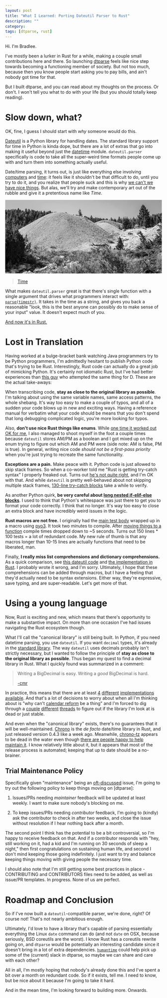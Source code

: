 ```yaml
---
layout: post
title: "What I Learned: Porting Dateutil Parser to Rust"
description: ""
category: 
tags: [dtparse, rust]
---
```


Hi. I'm Bradlee.

I've mostly been a lurker in Rust for a while, making a couple small contributions here and there.
So launching [dtparse](https://github.com/bspeice/dtparse) feels like nice step towards becoming a
functioning member of society. But not too much, because then you know people start asking you to
pay bills, and ain't nobody got time for that.

But I built dtparse, and you can read about my thoughts on the process. Or don't. I won't tell you
what to do with your life (but you should totally keep reading).

# Slow down, what?

OK, fine, I guess I should start with *why* someone would do this.

[Dateutil](https://github.com/dateutil/dateutil) is a Python library for handling dates.
The standard library support for time in Python is kinda dope, but there are a lot of extras
that go into making it useful beyond just the [datetime](https://docs.python.org/3.6/library/datetime.html)
module. `dateutil.parser` specifically is code to take all the super-weird time formats people
come up with and turn them into something actually useful.

Date/time parsing, it turns out, is just like everything else involving
[computers](https://infiniteundo.com/post/25326999628/falsehoods-programmers-believe-about-time)
and [time](https://infiniteundo.com/post/25509354022/more-falsehoods-programmers-believe-about-time):
it feels like it shouldn't be that difficult to do, until you try to do it,
and you realize that people suck and this is why [we can't we have nice things](https://zachholman.com/talk/utc-is-enough-for-everyone-right).
But alas, we'll try and make contemporary art out of the rubble and give it a
pretentious name like *Time*.

![A gravel mound](/assets/images/2018-06-25-gravel-mound.jpg)
> [Time](https://www.goodfreephotos.com/united-states/montana/elkhorn/remains-of-the-mining-operation-elkhorn.jpg.php)

What makes `dateutil.parser` great is that there's single function with a single argument that drives
what programmers interact with: [`parse(timestr)`](https://github.com/dateutil/dateutil/blob/6dde5d6298cfb81a4c594a38439462799ed2aef2/dateutil/parser/_parser.py#L1258).
It takes in the time as a string, and gives you back a reasonable "look, this is the best
anyone can possibly do to make sense of your input" value. It doesn't expect much of you.

[And now it's in Rust.](https://github.com/bspeice/dtparse/blob/7d565d3a78876dbebd9711c9720364fe9eba7915/src/lib.rs#L1332)

# Lost in Translation

Having worked at a bulge-bracket bank watching Java programmers try to be Python programmers,
I'm admittedly hesitant to publish Python code that's trying to be Rust.
Interestingly, Rust code can actually do a great job of mimicking Python.
It's certainly not idiomatic Rust, but I've had better experiences
than [this guy](https://webcache.googleusercontent.com/search?q=cache:wkYMpktJtnUJ:https://jackstouffer.com/blog/porting_dateutil.html+&cd=3&hl=en&ct=clnk&gl=us)
who attempted the same thing for D. These are the actual take-aways:

When transcribing code, **stay as close to the original library as possible**. I'm talking
about using the same variable names, same access patterns, the whole shebang.
It's way too easy to make a couple of typos, and all of a sudden
your code blows up in new and exciting ways. Having a reference manual for verbatim
what your code should be means that you don't spend that long debugging complicated logic,
you're more looking for typos.

Also, **don't use nice Rust things like enums**. While 
[one time it worked out OK for me](https://github.com/bspeice/dtparse/blob/7d565d3a78876dbebd9711c9720364fe9eba7915/src/lib.rs#L88-L94),
I also managed to shoot myself in the foot a couple times because `dateutil` stores AM/PM as a boolean
and I got mixed up on the enum trying to figure out which AM and PM were (side note: AM is false, PM is true).
In general, writing nice code *should not be a first-pass priority* when you're just trying to recreate
the same functionality.

**Exceptions are a pain.** Make peace with it. Python code is just allowed to skip stack frames.
So when a co-worker told me "Rust is getting try-catch syntax" I properly freaked out.
Turns out [he's not quite right](https://github.com/rust-lang/rfcs/pull/243), and I'm OK with that.
And while `dateutil` is pretty well-behaved about not skipping multiple stack frames,
[130-line try-catch blocks](https://github.com/dateutil/dateutil/blob/16561fc99361979e88cccbd135393b06b1af7e90/dateutil/parser/_parser.py#L730-L865)
take a while to verify.

As another Python quirk, **be very careful about [long nested if-elif-else blocks](https://github.com/dateutil/dateutil/blob/16561fc99361979e88cccbd135393b06b1af7e90/dateutil/parser/_parser.py#L494-L568)**.
I used to think that Python's whitespace was just there
to get you to format your code correctly. I think that no longer. It's way too easy
to close an extra block and have incredibly weird issues in the logic.

**Rust macros are not free.** I originally had the
[main test body](https://github.com/bspeice/dtparse/blob/b0e737f088eca8e83ab4244c6621a2797d247697/tests/compat.rs#L63-L217)
wrapped up in a macro using [pyo3](https://github.com/PyO3/PyO3). It took two minutes to compile. After
[moving things to a function](https://github.com/bspeice/dtparse/blob/e017018295c670e4b6c6ee1cfff00dbb233db47d/tests/compat.rs#L76-L205)
compile times dropped down to ~5 seconds. Turns out 150 lines * 100 tests = a lot of redundant code.
My new rule of thumb is that any macros longer than 10-15 lines are actually functions that need to be liberated, man.

Finally, **I really miss list comprehensions and dictionary comprehensions.**
As a quick comparison, see 
[this dateutil code](https://github.com/dateutil/dateutil/blob/16561fc99361979e88cccbd135393b06b1af7e90/dateutil/parser/_parser.py#L476)
and [the implementation in Rust](https://github.com/bspeice/dtparse/blob/7d565d3a78876dbebd9711c9720364fe9eba7915/src/lib.rs#L619-L629).
I probably wrote it wrong, and I'm sorry. Ultimately, I hope that these comprehensions can be added through macros,
but I have a feeling that they'd actually need to be syntax extensions. Either way, they're expressive, save typing,
and are super-readable. Let's get more of that.

# Using a young language

Now, Rust is exciting and new, which means that there's opportunity to make a substantive impact.
On more than one occasion I've had issues navigating the Rust ecosystem though.

What I'll call the "canonical library" is still being built. In Python, if you need datetime parsing,
you use `dateutil`. If you want `decimal` types, it's already in the
[standard library](https://docs.python.org/3.6/library/decimal.html). The way `dateutil` uses decimals
probably isn't strictly necessary, but I wanted to follow the principle of **stay as close to the original library as possible**.
Thus began my quest to find a decimal library in Rust. What I quickly found was summarized
in a comment:

> Writing a BigDecimal is easy. Writing a *good* BigDecimal is hard.
>
> [-cmr](https://github.com/rust-lang/rust/issues/8937#issuecomment-34582794)

In practice, this means that there are at least [4](https://crates.io/crates/bigdecimal)
[different](https://crates.io/crates/rust_decimal) [implementations](https://crates.io/crates/decimal)
[available](https://crates.io/crates/decimate). And that's a lot of decisions to worry about
when all I'm thinking about is "why can't [calendar reform](https://en.wikipedia.org/wiki/Calendar_reform) be a thing"
and I'm forced to dig through a [couple](https://github.com/rust-lang/rust/issues/8937#issuecomment-31661916)
[different](https://github.com/rust-lang/rfcs/issues/334) [threads](https://github.com/rust-num/num/issues/8)
to figure out if the library I'm look at is dead or just stable.

And even when the "canonical library" exists, there's no guarantees that it will be well-maintained.
[Chrono](https://github.com/chronotope/chrono) is the *de facto* date/time library in Rust,
and just released version 0.4.3 like a week ago. Meanwhile, [chrono-tz](https://github.com/chronotope/chrono-tz)
appears to be dead in the water even though [there are people happy to help maintain it](https://github.com/chronotope/chrono-tz/issues/19).
I know relatively little about it, but it appears that most of the release process is automated; keeping
that up to date should be a no-brainer.

## Trial Maintenance Policy

Specifically given "maintenance" being an [oft-discussed](https://www.reddit.com/r/rust/comments/48540g/thoughts_on_initiators_vs_maintainers/)
issue, I'm going to try out the following policy to keep things moving on [dtparse]:

1. Issues/PRs needing *maintainer* feedback will be updated at least weekly. I want to make sure nobody's blocking on me.

2. To keep issues/PRs needing *contributor* feedback, I'm going to (kindly) ask the contributor to check in after two weeks,
and close the issue without resolution if I hear nothing back after a month.

The second point I think has the potential to be a bit controversial, so I'm happy to receive feedback on that.
And if a contributor responds with "hey, still working on it, had a kid and I'm running on 30 seconds of sleep a night,"
then first congratulations on sustaining human life, and second I don't mind keeping those going indefinitely.
I just want to try and balance keeping things moving with giving people the necessary time.

I should also note that I'm still getting some best practices in place - CONTRIBUTING and CONTRIBUTORS files
need to be added, as well as issue/PR templates. In progress. None of us are perfect.

# Roadmap and Conclusion

So if I've now built a `dateutil`-compatible parser, we're done, right? Of course not! That's not
nearly ambitious enough.

Ultimately, I'd love to have a library that's capable of parsing essentially everything the Linux `date`
command can do (and not `date` on OSX, because seriously, BSD coreutils are the worst). I know Rust has a
coreutils rewrite going on, and `dtparse` would be potentially an interesting candidate since it
doesn't bring in a lot of extra dependencies. [`humantime`](https://crates.io/crates/humantime)
could help pick up some of the (current) slack in dtparse, so maybe we can share and care with each other?

All in all, I'm mostly hoping that nobody's already done this and I've spent a bit over a month
on redundant code. So if it exists, tell me. I need to know, but be nice about it because I'm going to take it hard.

And in the mean time, I'm looking forward to building more. Onwards.
